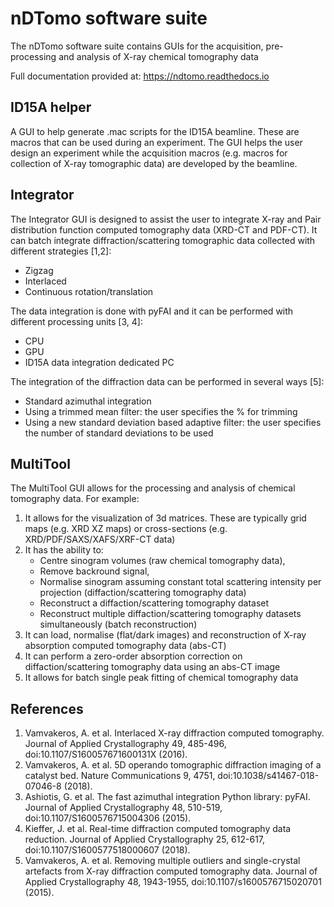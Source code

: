 nDTomo software suite
===========
The nDTomo software suite contains GUIs for the acquisition, pre-processing and analysis of X-ray chemical tomography data

Full documentation provided at: https://ndtomo.readthedocs.io

ID15A helper
-------------
A GUI to help generate .mac scripts for the ID15A beamline. These are macros that can be used during an experiment. 
The GUI helps the user design an experiment while the acquisition macros (e.g. macros for collection of X-ray tomographic data) are developed by the beamline.

Integrator
-------------
The Integrator GUI is designed to assist the user to integrate X-ray and Pair distribution function computed tomography data (XRD-CT and PDF-CT).
It can batch integrate diffraction/scattering tomographic data collected with different strategies [1,2]:
* Zigzag
* Interlaced
* Continuous rotation/translation

The data integration is done with pyFAI and it can be performed with different processing units [3, 4]:
* CPU
* GPU
* ID15A data integration dedicated PC

The integration of the diffraction data can be performed in several ways [5]:
* Standard azimuthal integration
* Using a trimmed mean filter: the user specifies the % for trimming
* Using a new standard deviation based adaptive filter: the user specifies the number of standard deviations to be used

MultiTool
-------------
The MultiTool GUI allows for the processing and analysis of chemical tomography data. For example:
1. It allows for the visualization of 3d matrices. These are typically grid maps (e.g. XRD XZ maps) or cross-sections (e.g. XRD/PDF/SAXS/XAFS/XRF-CT data) 
2. It has the ability to:
	* Centre sinogram volumes (raw chemical tomography data), 
	* Remove backround signal,
	* Normalise sinogram assuming constant total scattering intensity per projection (diffaction/scattering tomography data)
	* Reconstruct a diffaction/scattering tomography dataset
	* Reconstruct multiple diffaction/scattering tomography datasets simultaneously (batch reconstruction)
3. It can load, normalise (flat/dark images) and reconstruction of X-ray absorption computed tomography data (abs-CT)
4. It can perform a zero-order absorption correction on diffaction/scattering tomography data using an abs-CT image
5. It allows for batch single peak fitting of chemical tomography data

References
-------------
1. Vamvakeros, A. et al. Interlaced X-ray diffraction computed tomography. Journal of Applied Crystallography 49, 485-496, doi:10.1107/S160057671600131X (2016).
2. Vamvakeros, A. et al. 5D operando tomographic diffraction imaging of a catalyst bed. Nature Communications 9, 4751, doi:10.1038/s41467-018-07046-8 (2018).
3. Ashiotis, G. et al. The fast azimuthal integration Python library: pyFAI. Journal of Applied Crystallography 48, 510-519, doi:10.1107/S1600576715004306 (2015).
4. Kieffer, J. et al. Real-time diffraction computed tomography data reduction. Journal of Applied Crystallography 25, 612-617, doi:10.1107/S1600577518000607 (2018).
5. Vamvakeros, A. et al. Removing multiple outliers and single-crystal artefacts from X-ray diffraction computed tomography data. Journal of Applied Crystallography 48, 1943-1955, doi:10.1107/s1600576715020701 (2015).

